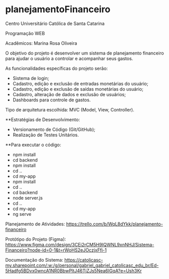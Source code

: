 # planejamentoFinanceiro

Centro Universitário Católica de Santa Catarina

Programação WEB

Acadêmicos: Marina Rosa Oliveira

O objetivo do projeto é desenvolver um sistema de planejamento financeiro para ajudar o usuário a controlar e acompanhar seus gastos.

As funcionalidades específicas do projeto serão:
- Sistema de login;
- Cadastro, edição e exclusão de entradas monetárias do usuário;
- Cadastro, edição e exclusão de saídas monetárias do usuário;
- Cadastro, alteração de dados e exclusão de usuários;
- Dashboards para controle de gastos.

Tipo de arquitetura escolhida: MVC (Model, View, Controller).

**Estratégias de Desenvolvimento:
- Versionamento de Código (Git/GitHub);
- Realização de Testes Unitários.

**Para executar o código:
- npm install
- cd backend
- npm install
- cd ..
- cd my-app
- npm install
- cd ..
- cd backend
- node server.js
- cd ..
- cd my-app
- ng serve

Planejamento de Atividades:
https://trello.com/b/WqL8dYkk/planejamento-financeiro

Protótipo do Projeto (Figma):
https://www.figma.com/design/3CEi2rCM5H9IQWNL9xnNHJ/Sistema-Financeiro?node-id=0-1&t=rWoHS2eJOczjxFfi-1

Documentação do Sistema: 
https://catolicasc-my.sharepoint.com/:w:/g/personal/gabriel_gabriel_catolicasc_edu_br/Ed-5Hadfg5BDvx0wncA1NR0BbwPltJ46TjZJs5Nea6IGqA?e=Ush3Kr
